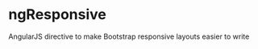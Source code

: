 ngResponsive
============

AngularJS directive to make Bootstrap responsive layouts easier to write
